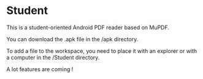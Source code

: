 Student
=======
This is a student-oriented Android PDF reader based on MuPDF.

You can download the .apk file in the /apk directory.

To add a file to the workspace, you need to place it with an explorer or with a computer in the /Student directory.

A lot features are coming !
